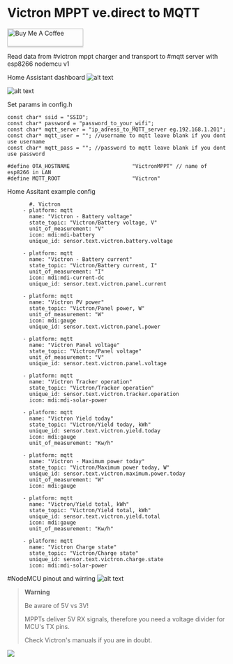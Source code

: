 # Victron MPPT ve.direct to MQTT


<a href="https://www.buymeacoffee.com/kindr007" target="_blank"><img src="https://www.buymeacoffee.com/assets/img/custom_images/orange_img.png" alt="Buy Me A Coffee" style="height: 41px !important;width: 174px !important;box-shadow: 0px 3px 2px 0px rgba(190, 190, 190, 0.5) !important;-webkit-box-shadow: 0px 3px 2px 0px rgba(190, 190, 190, 0.5) !important;" ></a>

Read data from #victron mppt charger and transport to #mqtt server with esp8266 nodemcu v1

Home Assistant dashboard
![alt text](https://github.com/KinDR007/Victron-MPPT-ve.direct-to-MQTT/blob/master/HA.png?raw=true)


![alt text](https://github.com/KinDR007/Victron-MPPT-ve.direct-to-MQTT/blob/master/MQTTExplorerVictronToMQTT.png?raw=true)


Set params in config.h
```
const char* ssid = "SSID";
const char* password = "password_to_your_wifi";
const char* mqtt_server = "ip_adress_to_MQTT_server eg.192.168.1.201";
const char* mqtt_user = ""; //username to mqtt leave blank if you dont use username 
const char* mqtt_pass = ""; //password to mqtt leave blank if you dont use password 

#define OTA_HOSTNAME                    "VictronMPPT" // name of esp8266 in LAN 
#define MQTT_ROOT                       "Victron"
```


Home Assitant example config

```
       #. Victron
     - platform: mqtt
       name: "Victron - Battery voltage"
       state_topic: "Victron/Battery voltage, V"
       unit_of_measurement: "V"
       icon: mdi:mdi-battery
       unique_id: sensor.text.victron.battery.voltage
       
     - platform: mqtt
       name: "Victron - Battery current"
       state_topic: "Victron/Battery current, I"
       unit_of_measurement: "I"
       icon: mdi:mdi-current-dc
       unique_id: sensor.text.victron.panel.current
       
     - platform: mqtt
       name: "Victron PV power"
       state_topic: "Victron/Panel power, W"
       unit_of_measurement: "W"
       icon: mdi:gauge
       unique_id: sensor.text.victron.panel.power
       
     - platform: mqtt
       name: "Victron Panel voltage"
       state_topic: "Victron/Panel voltage"
       unit_of_measurement: "V"  
       unique_id: sensor.text.victron.panel.voltage
       
     - platform: mqtt
       name: "Victron Tracker operation"
       state_topic: "Victron/Tracker operation"
       unique_id: sensor.text.victron.tracker.operation
       icon: mdi:mdi-solar-power

     - platform: mqtt
       name: "Victron Yield today"
       state_topic: "Victron/Yield today, kWh"
       unique_id: sensor.text.victron.yield.today
       icon: mdi:gauge  
       unit_of_measurement: "Kw/h"
       
     - platform: mqtt
       name: "Victron - Maximum power today"
       state_topic: "Victron/Maximum power today, W"
       unique_id: sensor.text.victron.maximum.power.today
       unit_of_measurement: "W"
       icon: mdi:gauge       
       
     - platform: mqtt
       name: "Victron/Yield total, kWh"
       state_topic: "Victron/Yield total, kWh"
       unique_id: sensor.text.victron.yield.total
       icon: mdi:gauge  
       unit_of_measurement: "Kw/h"
       
     - platform: mqtt
       name: "Victron Charge state"
       state_topic: "Victron/Charge state"
       unique_id: sensor.text.victron.charge.state
       icon: mdi:mdi-solar-power
```

#NodeMCU pinout and wirring
![alt text](https://github.com/KinDR007/Victron-MPPT-ve.direct-to-MQTT/blob/master/nodemcu.png?raw=true)

> **Warning**
>
> Be aware of 5V vs 3V!
>
> MPPTs deliver 5V RX signals, therefore you need a voltage divider for MCU's TX pins.
>
> Check Victron's manuals if you are in doubt.



<a href="https://www.buymeacoffee.com/kindr007"><img src="https://img.buymeacoffee.com/button-api/?text=Buy me a coffee&emoji=&slug=kindr007&button_colour=5F7FFF&font_colour=ffffff&font_family=Cookie&outline_colour=000000&coffee_colour=FFDD00"></a>
